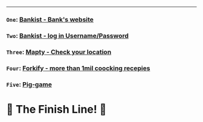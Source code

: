 ___
### `One`: [Bankist - Bank's website](https://github.com/DanielDiacoenscu/JavaScript/tree/main/Bankist%20-%20Website)
### `Two`: [Bankist - log in Username/Password](https://github.com/DanielDiacoenscu/JavaScript/tree/main/Log%20in%20to%20get%20started%20Username%3APassword%20-%20Bankist/final)
### `Three`: [Mapty - Check your location](https://github.com/DanielDiacoenscu/JavaScript/tree/main/Mapty)
### `Four`: [Forkify - more than 1mil coocking recepies](https://github.com/DanielDiacoenscu/JavaScript/tree/main/forkify)
### `Five`: [Pig-game](https://github.com/DanielDiacoenscu/JavaScript/tree/main/Pig-Game)
# 🏁 The Finish Line! 🏁
